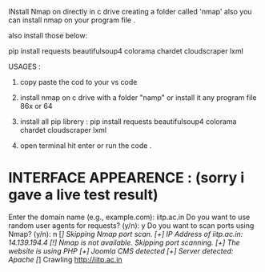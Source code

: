 INstall Nmap on directly in c drive creating a folder called 'nmap' also you can install nmap on your program file .

also install those below: 

pip install requests beautifulsoup4 colorama chardet cloudscraper lxml

USAGES :

1. copy paste the cod to your vs code

2. install nmap on c drive with a folder "namp" or install it any program file 86x or 64

3. install all pip librery : pip install requests beautifulsoup4 colorama chardet cloudscraper lxml

4. open terminal hit enter or run the code . 




INTERFACE APPEARENCE : (sorry i gave a live test result)
=========================================================
Enter the domain name (e.g., example.com): iitp.ac.in
Do you want to use random user agents for requests? (y/n): y
Do you want to scan ports using Nmap? (y/n): n
[*] Skipping Nmap port scan.
[+] IP Address of iitp.ac.in: 14.139.194.4
[!] Nmap is not available. Skipping port scanning.
[+] The website is using PHP
[+] Joomla CMS detected
[+] Server detected: Apache
[*] Crawling http://iitp.ac.in


